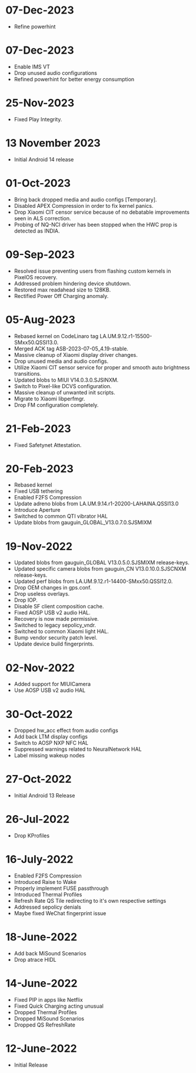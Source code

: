 # 07-Dec-2023
- Refine powerhint

# 07-Dec-2023
- Enable IMS VT
- Drop unused audio configurations
- Refined powerhint for better energy consumption

# 25-Nov-2023
- Fixed Play Integrity.

# 13 November 2023
- Initial Android 14 release

# 01-Oct-2023
- Bring back dropped media and audio configs [Temporary].
- Disabled APEX Compression in order to fix kernel panics.
- Drop Xiaomi CIT censor service because of no debatable improvements seen in ALS correction.
- Probing of NQ-NCI driver has been stopped when the HWC prop is detected as INDIA.

# 09-Sep-2023
- Resolved issue preventing users from flashing custom kernels in PixelOS recovery.
- Addressed problem hindering device shutdown.
- Restored max readahead size to 128KB.
- Rectified Power Off Charging anomaly.

# 05-Aug-2023
- Rebased kernel on CodeLinaro tag LA.UM.9.12.r1-15500-SMxx50.QSSI13.0.
- Merged ACK tag ASB-2023-07-05_4.19-stable.
- Massive cleanup of Xiaomi display driver changes.
- Drop unused media and audio configs.
- Utilize Xiaomi CIT sensor service for proper and smooth auto brightness transitions.
- Updated blobs to MIUI V14.0.3.0.SJSINXM.
- Switch to Pixel-like DCVS configuration.
- Massive cleanup of unwanted init scripts.
- Migrate to Xiaomi libperfmgr.
- Drop FM configuration completely.

# 21-Feb-2023
- Fixed Safetynet Attestation.

# 20-Feb-2023
- Rebased kernel
- Fixed USB tethering
- Enabled F2FS Compression
- Update adreno blobs from LA.UM.9.14.r1-20200-LAHAINA.QSSI13.0 
- Introduce Aperture
- Switched to common QTI vibrator HAL
- Update blobs from gauguin_GLOBAL_V13.0.7.0.SJSMIXM

# 19-Nov-2022
- Updated blobs from gauguin_GLOBAL V13.0.5.0.SJSMIXM release-keys.
- Updated specific camera blobs from gauguin_CN V13.0.10.0.SJSCNXM release-keys.
- Updated perf blobs from LA.UM.9.12.r1-14400-SMxx50.QSSI12.0.
- Drop OEM changes in gps.conf.
- Drop useless overlays.
- Drop IOP.
- Disable SF client composition cache.
- Fixed AOSP USB v2 audio HAL.
- Recovery is now made permissive.
- Switched to legacy sepolicy_vndr.
- Switched to common Xiaomi light HAL.
- Bump vendor security patch level.
- Update device build fingerprints.

# 02-Nov-2022
- Added support for MIUICamera
- Use AOSP USB v2 audio HAL

# 30-Oct-2022
- Dropped hw_acc effect from audio configs
- Add back LTM display configs
- Switch to AOSP NXP NFC HAL
- Suppressed warnings related to NeuralNetwork HAL
- Label missing wakeup nodes

# 27-Oct-2022
- Initial Android 13 Release

# 26-Jul-2022
- Drop KProfiles

# 16-July-2022
- Enabled F2FS Compression
- Introduced Raise to Wake
- Properly implement FUSE passthrough
- Introduced Thermal Profiles
- Refresh Rate QS Tile redirecting to it's own respective settings
- Addressed sepolicy denials
- Maybe fixed WeChat fingerprint issue

# 18-June-2022
- Add back MiSound Scenarios
- Drop atrace HIDL

# 14-June-2022
- Fixed PIP in apps like Netflix
- Fixed Quick Charging acting unusual
- Dropped Thermal Profiles
- Dropped MiSound Scenarios
- Dropped QS RefreshRate

# 12-June-2022
- Initial Release
